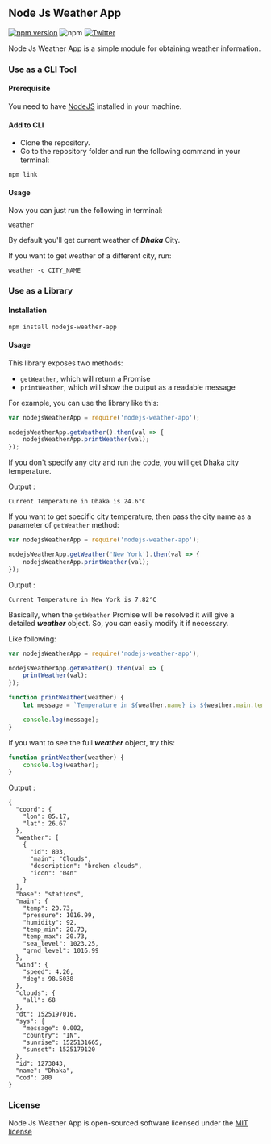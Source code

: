 ## Node Js Weather App

[![npm version](https://badge.fury.io/js/nodejs-weather-app.svg)](https://badge.fury.io/js/nodejs-weather-app) ![npm](https://img.shields.io/npm/l/express.svg) [![Twitter](https://img.shields.io/twitter/url/https/github.com/nahidulhasan/nodejs-weather-app.svg?style=social)](https://twitter.com/intent/tweet?text=Wow:&url=https%3A%2F%2Fgithub.com%2Fnahidulhasan%2Fnodejs-weather-app)

Node Js Weather App is a simple module for obtaining weather information.

### Use as a CLI Tool

#### Prerequisite

You need to have [NodeJS](https://nodejs.org/en/) installed in your machine.

#### Add to CLI

* Clone the repository.
* Go to the repository folder and run the following command in your terminal:

```
npm link
```

#### Usage

Now you can just run the following in terminal:

```
weather
```

By default you'll get current weather of **_Dhaka_** City.

If you want to get weather of a different city, run:

```
weather -c CITY_NAME
```

### Use as a Library

#### Installation

```
npm install nodejs-weather-app
```

#### Usage

This library exposes two methods:

* `getWeather`, which will return a Promise
* `printWeather`, which will show the output as a readable message

For example, you can use the library like this:

```js
var nodejsWeatherApp = require('nodejs-weather-app');

nodejsWeatherApp.getWeather().then(val => {
	nodejsWeatherApp.printWeather(val);
});
```

If you don't specify any city and run the code, you will get Dhaka city temperature.

Output :

```
Current Temperature in Dhaka is 24.6°C
```

If you want to get specific city temperature, then pass the city name as a parameter of `getWeather` method:

```js
var nodejsWeatherApp = require('nodejs-weather-app');

nodejsWeatherApp.getWeather('New York').then(val => {
	nodejsWeatherApp.printWeather(val);
});
```

Output :

```
Current Temperature in New York is 7.82°C
```

Basically, when the `getWeather` Promise will be resolved it will give a detailed **_weather_** object. So, you can easily modify it if necessary.

Like following:

```js
var nodejsWeatherApp = require('nodejs-weather-app');

nodejsWeatherApp.getWeather().then(val => {
	printWeather(val);
});

function printWeather(weather) {
	let message = `Temperature in ${weather.name} is ${weather.main.temp}°C`;

	console.log(message);
}
```

If you want to see the full **_weather_** object, try this:

```js
function printWeather(weather) {
	console.log(weather);
}
```

Output :

```
{
  "coord": {
    "lon": 85.17,
    "lat": 26.67
  },
  "weather": [
    {
      "id": 803,
      "main": "Clouds",
      "description": "broken clouds",
      "icon": "04n"
    }
  ],
  "base": "stations",
  "main": {
    "temp": 20.73,
    "pressure": 1016.99,
    "humidity": 92,
    "temp_min": 20.73,
    "temp_max": 20.73,
    "sea_level": 1023.25,
    "grnd_level": 1016.99
  },
  "wind": {
    "speed": 4.26,
    "deg": 98.5038
  },
  "clouds": {
    "all": 68
  },
  "dt": 1525197016,
  "sys": {
    "message": 0.002,
    "country": "IN",
    "sunrise": 1525131665,
    "sunset": 1525179120
  },
  "id": 1273043,
  "name": "Dhaka",
  "cod": 200
}
```

### License

Node Js Weather App is open-sourced software licensed under the [MIT license](http://opensource.org/licenses/MIT)
